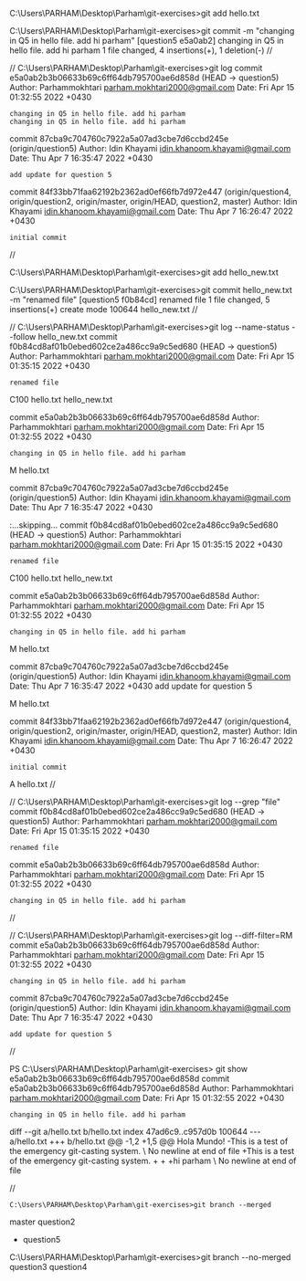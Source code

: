 C:\Users\PARHAM\Desktop\Parham\git-exercises>git add hello.txt

C:\Users\PARHAM\Desktop\Parham\git-exercises>git commit -m "changing in Q5 in hello file. add hi parham"
[question5 e5a0ab2] changing in Q5 in hello file. add hi parham
 1 file changed, 4 insertions(+), 1 deletion(-)
//

//
C:\Users\PARHAM\Desktop\Parham\git-exercises>git log
commit e5a0ab2b3b06633b69c6ff64db795700ae6d858d (HEAD -> question5)
Author: Parhammokhtari <parham.mokhtari2000@gmail.com>
Date:   Fri Apr 15 01:32:55 2022 +0430

    changing in Q5 in hello file. add hi parham
    changing in Q5 in hello file. add hi parham

commit 87cba9c704760c7922a5a07ad3cbe7d6ccbd245e (origin/question5)
Author: Idin Khayami <idin.khanoom.khayami@gmail.com>
Date:   Thu Apr 7 16:35:47 2022 +0430

    add update for question 5

commit 84f33bb71faa62192b2362ad0ef66fb7d972e447 (origin/question4, origin/question2, origin/master, origin/HEAD, question2, master)
Author: Idin Khayami <idin.khanoom.khayami@gmail.com>
Date:   Thu Apr 7 16:26:47 2022 +0430

    initial commit

//


C:\Users\PARHAM\Desktop\Parham\git-exercises>git add hello_new.txt

C:\Users\PARHAM\Desktop\Parham\git-exercises>git commit hello_new.txt -m "renamed file"
[question5 f0b84cd] renamed file
 1 file changed, 5 insertions(+)
 create mode 100644 hello_new.txt
//


//
C:\Users\PARHAM\Desktop\Parham\git-exercises>git log --name-status --follow hello_new.txt
commit f0b84cd8af01b0ebed602ce2a486cc9a9c5ed680 (HEAD -> question5)
Author: Parhammokhtari <parham.mokhtari2000@gmail.com>
Date:   Fri Apr 15 01:35:15 2022 +0430

    renamed file

C100    hello.txt       hello_new.txt

commit e5a0ab2b3b06633b69c6ff64db795700ae6d858d
Author: Parhammokhtari <parham.mokhtari2000@gmail.com>
Date:   Fri Apr 15 01:32:55 2022 +0430

    changing in Q5 in hello file. add hi parham

M       hello.txt

commit 87cba9c704760c7922a5a07ad3cbe7d6ccbd245e (origin/question5)
Author: Idin Khayami <idin.khanoom.khayami@gmail.com>
Date:   Thu Apr 7 16:35:47 2022 +0430

:...skipping...
commit f0b84cd8af01b0ebed602ce2a486cc9a9c5ed680 (HEAD -> question5)
Author: Parhammokhtari <parham.mokhtari2000@gmail.com>
Date:   Fri Apr 15 01:35:15 2022 +0430

    renamed file

C100    hello.txt       hello_new.txt

commit e5a0ab2b3b06633b69c6ff64db795700ae6d858d
Author: Parhammokhtari <parham.mokhtari2000@gmail.com>
Date:   Fri Apr 15 01:32:55 2022 +0430

    changing in Q5 in hello file. add hi parham

M       hello.txt

commit 87cba9c704760c7922a5a07ad3cbe7d6ccbd245e (origin/question5)
Author: Idin Khayami <idin.khanoom.khayami@gmail.com>
Date:   Thu Apr 7 16:35:47 2022 +0430
 add update for question 5

M       hello.txt

commit 84f33bb71faa62192b2362ad0ef66fb7d972e447 (origin/question4, origin/question2, origin/master, origin/HEAD, question2, master)
Author: Idin Khayami <idin.khanoom.khayami@gmail.com>
Date:   Thu Apr 7 16:26:47 2022 +0430

    initial commit

A       hello.txt
//


//
C:\Users\PARHAM\Desktop\Parham\git-exercises>git log --grep "file"
commit f0b84cd8af01b0ebed602ce2a486cc9a9c5ed680 (HEAD -> question5)
Author: Parhammokhtari <parham.mokhtari2000@gmail.com>
Date:   Fri Apr 15 01:35:15 2022 +0430

    renamed file

commit e5a0ab2b3b06633b69c6ff64db795700ae6d858d
Author: Parhammokhtari <parham.mokhtari2000@gmail.com>
Date:   Fri Apr 15 01:32:55 2022 +0430

    changing in Q5 in hello file. add hi parham
//


//
C:\Users\PARHAM\Desktop\Parham\git-exercises>git log  --diff-filter=RM
commit e5a0ab2b3b06633b69c6ff64db795700ae6d858d
Author: Parhammokhtari <parham.mokhtari2000@gmail.com>
Date:   Fri Apr 15 01:32:55 2022 +0430

    changing in Q5 in hello file. add hi parham

commit 87cba9c704760c7922a5a07ad3cbe7d6ccbd245e (origin/question5)
Author: Idin Khayami <idin.khanoom.khayami@gmail.com>
Date:   Thu Apr 7 16:35:47 2022 +0430

    add update for question 5

//

PS C:\Users\PARHAM\Desktop\Parham\git-exercises> git show e5a0ab2b3b06633b69c6ff64db795700ae6d858d
commit e5a0ab2b3b06633b69c6ff64db795700ae6d858d
Author: Parhammokhtari <parham.mokhtari2000@gmail.com>
Date:   Fri Apr 15 01:32:55 2022 +0430

    changing in Q5 in hello file. add hi parham

diff --git a/hello.txt b/hello.txt
index 47ad6c9..c957d0b 100644
--- a/hello.txt
+++ b/hello.txt
@@ -1,2 +1,5 @@
 Hola Mundo!
-This is a test of the emergency git-casting system.
\ No newline at end of file
+This is a test of the emergency git-casting system.
+
+
+hi parham
\ No newline at end of file

//


    C:\Users\PARHAM\Desktop\Parham\git-exercises>git branch --merged
  master
  question2
* question5

C:\Users\PARHAM\Desktop\Parham\git-exercises>git branch --no-merged
  question3
  question4